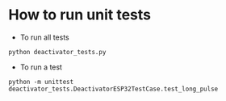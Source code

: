 # How to run unit tests

* To run all tests
```
python deactivator_tests.py
```

* To run a test
```
python -m unittest deactivator_tests.DeactivatorESP32TestCase.test_long_pulse
```
